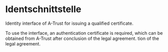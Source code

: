 # Identschnittstelle

Identity interface of A-Trust for issuing a qualified certificate.

To use the interface, an authentication certificate is required, which can be obtained from A-Trust after conclusion of the legal agreement. tion of the legal agreement.
